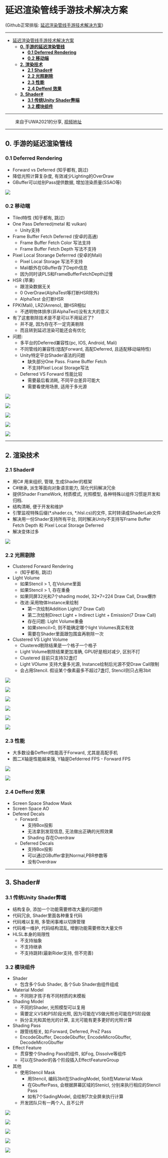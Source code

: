 延迟渲染管线手游技术解决方案
=================

(Github正常排版: [延迟渲染管线手游技术解决方案]())

------------------------

- [延迟渲染管线手游技术解决方案](#延迟渲染管线手游技术解决方案)
	- [**0. 手游的延迟渲染管线**](#0-手游的延迟渲染管线)
		- [**0.1 Deferred Rendering**](#01-deferred-rendering)
		- [**0.2 移动端**](#02-移动端)
	- [**2. 渲染技术**](#2-渲染技术)
		- [**2.1 Shader#**](#21-shader)
		- [**2.2 光照剔除**](#22-光照剔除)
		- [**2.3 性能**](#23-性能)
		- [**2.4 Defferd 效果**](#24-defferd-效果)
	- [**3. Shader#**](#3-shader)
		- [**3.1 传统Unity Shader弊端**](#31-传统unity-shader弊端)
		- [**3.2 模块组件**](#32-模块组件)

------------------------

&emsp;&emsp; 来自于UWA2021的分享, [视频地址](https://edu.uwa4d.com/course-intro/1/297)

------------------------

## **0. 手游的延迟渲染管线**

### **0.1 Deferred Rendering**
  + Forward vs Deferred (知乎都有, 跳过)
  + 降低光照计算复杂度, 有效减少Lighting的OverDraw
  + GBuffer可以给别Pass提供数据, 增加渲染质量(SSAO等)

![](Images/MobileDeferredRendering_00.jpg)

### **0.2 移动端**
  + Tiled特性 (知乎都有, 跳过)
  + One Pass Deferred(metal 和 vulkan)
    + Unity支持
  + Frame Buffer Fetch Deferred (安卓的高通)
    + Frame Buffer Fetch Color 写法支持
    + Frame Buffer Fetch Depth 写法不支持
  + Pixel Local Storange Deferrred (安卓的Mali)
    + Pixel Local Storage 写法不支持
    + Mali额外在GBuffer存了Depth信息
    + 因为同时读PLS和FrameBufferFetchDepth过慢
  + HSR (苹果)
    + 跟渲染数据无关
    + 0 OverDraw(AlphaTest等打断HSR除外)
    + AlphaTest 会打断HSR
  + FPK(Mali), LRZ(Anreno), 跟HSR相似
    + 不透明物体排序(非AlphaTest)没有太大的意义
  + 有了这套剔除技术是不是可以不用延迟了?
    + 并不是, 因为存在不一定完美剔除
    + 而且转到延迟渲染可能还会有优化
  + 问题:
    + 多平台的Deferred兼容性(pc, IOS, Android, Mali)
    + 不同管线的兼容性(低配Forward, 高配Deferred, 且适配移动端特性)
    + Unity特定平台Shader语法的问题
      + 缺失部分One Pass. Frame Buffer Fetch
      + 不支持Pixel Local Storage写法
    + Deferred VS Forward 性能比较
      + 需要最后看消耗, 不同平台差异可能大
      + 需要看使用场景, 适用于多光源

![](Images/MobileDeferredRendering_01.jpg)

![](Images/MobileDeferredRendering_02.jpg)

![](Images/MobileDeferredRendering_03.jpg)

![](Images/MobileDeferredRendering_04.jpg)

![](Images/MobileDeferredRendering_05.jpg)

-----------------

## **2. 渲染技术**

### **2.1 Shader#**
  + 用C# 用来组织, 管理, 生成Shader的框架
  + C#继承, 派生等面向对象语言能力, 简化代码解决冗余
  + 提供Shader FrameWork, 材质模式, 光照模型, 各种特殊以组件习惯是开发和归档.
  + 结构清晰, 便于开发和维护
  + 引擎监视特殊后缀(*.shader.cs, *.hlsl.cs)的文件, 实时转译成ShaderLab文件
  + 解决用一份Shader支持所有平台, 同时解决Unity不支持写Frame Buffer Fetch Depth 和 Pixel Local Storage Deferred
  + 解决变体过多

![](Images/MobileDeferredRendering_06.jpg)


### **2.2 光照剔除**
  + Clustered Forward Rendering
    + (知乎都有, 跳过)
  + Light Volume
    + 如果Stencil > 1, 在Volume里面
    + 如果Stencil > 1, 存在重叠
    + 如果同屏32光和7个shading model, 32*7=224 Draw Call, Draw爆炸
    + 改进:采用物体Instance来绘制
      + 第一次绘制Addition Light(7 Draw Call)
      + 第二次绘制Direct Light + Indirect Light + Emission(7 Draw Call)
      + 存在问题: Light Volume重叠
      + 如果stencil>0, 则不能确定哪个light Volumes真实有效
      + 需要在Shader里面跟包围盒再剔除一次
  + Clustered VS Light Volume
    + Clustered剔除结果是一个格子一个格子
    + Light Volume剔除结果更加准确, GPU好是相对减少, 区别不打
    + Clustered 目前只支持32盏灯
    + Light VOlume 支持大量多光源, Instance绘制后光源不受Draw Call限制
    + 会占用Stencil. 假设某个像素最多不超过7盏灯, Stencil则只占用3bit

![](Images/MobileDeferredRendering_07.jpg)

![](Images/MobileDeferredRendering_08.jpg)

![](Images/MobileDeferredRendering_09.jpg)

![](Images/MobileDeferredRendering_10.jpg)

![](Images/MobileDeferredRendering_11.jpg)

![](Images/MobileDeferredRendering_12.jpg)

### **2.3 性能**
  + 大多数设备Defferd性能高于Forward, 尤其是高配手机
  + 图二X轴是性能越来强, Y轴是Defderred FPS - Forward FPS

![](Images/MobileDeferredRendering_13.jpg)

![](Images/MobileDeferredRendering_14.jpg)

### **2.4 Defferd 效果**
  + Screen Space Shadow Mask
  + Screen Space AO
  + Defered Decals
    + Forward:
      + 支持Box投影
      + 无法拿到发现信息, 无法做出正确的光照效果
      + Shading 存在Overdraw
    + Deferred Decals
      + 支持Box投影
      + 可以通过GBuffer拿到Normal,PBR参数等
      + 没有Overdraw

-----------------

## **3. Shader#**

### **3.1 传统Unity Shader弊端**
  + 结构复杂, 添加一个功能需要修改大量的问题件
  + 代码冗余, Shader里面各种重复代码
  + 代码难以复用, 多管闲事难以切换管理
  + 代码难一维护, 代码结构混乱, 增删功能需要修改大量文件
  + HLSL本身的局限性
    + 不支持抽象
    + 不支持继承
    + 不支持跳转(最新Rider支持, 但不完善)

### **3.2 模块组件**
  + Shader
    + 包含多个Sub Shader, 各个Sub Shader由组件组成
  + Material Model
    + 不同刚才孩子有不同材质的末模板
  + Shading Model
    + 不同的Shader, 光照模型可以复用
    + 需要定义VS和PS阶段光照, 因为可能在VS做光照也可能在PS阶段做
    + 拆分主光和其他光的计算, 主光可能有更多更好的光照计算
  + Shading Pass
    + 跟管线相关, 如:Forward, Deferred, PreZ Pass
    + EncodeGbuffer, DecodeGbuffer, EncodeMicroGbuffer, DecodeMicroGbuffer
  + Effect Feature
    + 贯穿整个Shading Pass的组件, 如Fog, Dissolve等组件
    + 可以在Shader的各个阶段插入EffectFeatureGroup
  + 其他
    + 使用Stencil Mask
      + 用Stencil, 编码3bit在ShadingModel, 5bit在Material Mask
      + 在GbufferPass, 会根据屏幕区域的Stenicl, 分别来执行相应的Stencil Pass
      + 如有7个SadingModel, 会绘制7次全屏来执行计算
    + 开发团队只有一两个人, 且不公开

![](Images/MobileDeferredRendering_15.jpg)

![](Images/MobileDeferredRendering_16.jpg)

![](Images/MobileDeferredRendering_17.jpg)

![](Images/MobileDeferredRendering_18.jpg)

![](Images/MobileDeferredRendering_19.jpg)

